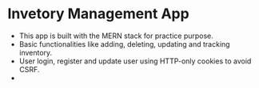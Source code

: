 # Invetory Management App 
- This app is built with the MERN stack for practice purpose.
- Basic functionalities like adding, deleting, updating and tracking inventory.
- User login, register and update user using HTTP-only cookies to avoid CSRF.
- 
